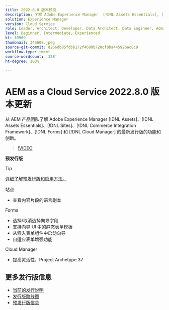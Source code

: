 ```yaml
---
title: 2022-8-0 版本预览
description: 了解 Adobe Experience Manager  [!DNL Assets Essentials], [!DNL Sites], [!DNL Screens], [!DNL Forms]  和  [!DNL Cloud Foundation] 的 2022-8-0 版本的最新功能和创新。
solution: Experience Manager
version: Cloud Service
role: Leader, Architect, Developer, Data Architect, Data Engineer, Admin, User
level: Beginner, Intermediate, Experienced
kt: 10969
thumbnail: 346608.jpeg
source-git-commit: d266db05fdbb172f4600b720cf8ba445926ac8c9
workflow-type: tm+mt
source-wordcount: '128'
ht-degree: 100%

---
```


# AEM as a Cloud Service 2022.8.0 版本更新

从 AEM 产品团队了解 Adobe Experience Manager [!DNL Assets]、[!DNL Assets Essentials]、[!DNL Sites]、[!DNL Commerce Integration Framework]、[!DNL Forms] 和 [!DNL Cloud Manager] 的最新发行版的功能和创新。

>[!VIDEO](https://video.tv.adobe.com/v/346608/?quality=12&learn=on)

**预发行版**

>[!TIP]
>
>[详细了解预发行版和启用方法。](https://experienceleague.adobe.com/docs/experience-manager-cloud-service/content/release-notes/prerelease.html?lang=zh-Hans)

站点

* 查看内容片段的语言副本

Forms

* 选择/取消选择向导字段
* 支持向导 UI 中的静态表单模板
* 从嵌入表单组件中启动向导
* 自适应表单增强功能

Cloud Manager

* 提高灵活性，Project Archetype 37

<!-- Have questions about the release?  Discuss the release in [Experience League Communities](https://adobe.ly/3paYDAo) -->

## 更多发行版信息

* [当前的发行说明](https://experienceleague.adobe.com/docs/experience-manager-cloud-service/content/release-notes/home.html?lang=zh-Hans)
* [发行版路线图](https://experienceleague.adobe.com/docs/experience-manager-release-information/aem-release-updates/update-releases-roadmap.html?lang=zh-Hans)
* [预发行版信息](https://experienceleague.adobe.com/docs/experience-manager-cloud-service/content/release-notes/prerelease.html)
